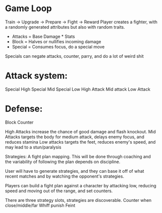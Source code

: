 # Game Loop
Train -> Upgrade -> Prepare -> Fight -> Reward
Player creates a fighter, with a randomly generated attributes but also with random traits.

- Attacks = Base Damage * Stats
- Block = Halves or nullifies incoming damage
- Special = Consumes focus, do a special move

Specials can negate attacks, counter, parry, and do a lot of weird shit

# Attack system:
Special High
Special Mid
Special Low
High Attack
Mid attack
Low Attack

# Defense:
Block
Counter

High Attacks increase the chance of good damage and flash knockout.
Mid Attacks targets the body for medium attack, delays enemy focus, and reduces stamina
Low attacks targets the feet, reduces enemy's speed, and may lead to a stun/paralysis

Strategies:
A fight plan mapping.
This will be done through coaching and the variability of following the plan depends on discipline.

User will have to generate strategies, and they can base it off of what recent matches and by watching the opponent's strategies.

Players can build a fight plan against a character by attacking low, reducing speed and moving out of the range, and set counters.

There are three strategy slots, strategies are discoverable.
Counter when close/middle/far
Whiff punish
Feint
